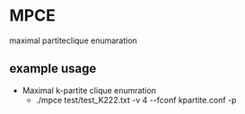 # MPCE
maximal partiteclique enumaration

## example usage
- Maximal k-partite clique enumration
    - ./mpce test/test_K222.txt -v 4 --fconf kpartite.conf -p
